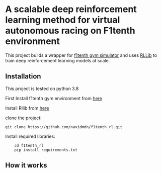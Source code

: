 # A scalable deep reinforcement learning method for virtual autonomous racing on F1tenth environment

This project builds a wrapper for [f1tenth gym simulator](https://github.com/f1tenth/f1tenth_gym) and uses 
[RLLib](https://www.ray.io/rllib) to train deep reinforcement learning models at scale.

## Installation

This project is tested on python 3.8

First Install f1tenth gym environment from [here](https://github.com/f1tenth/f1tenth_gym)

Install Rllib from [here](https://docs.ray.io/en/master/rllib/index.html)

clone the project:
```
git clone https://github.com/navidmdn/f1tenth_rl.git
```

Install required libraries:
```
    cd f1tenth_rl
    pip install requirements.txt
```


## How it works

